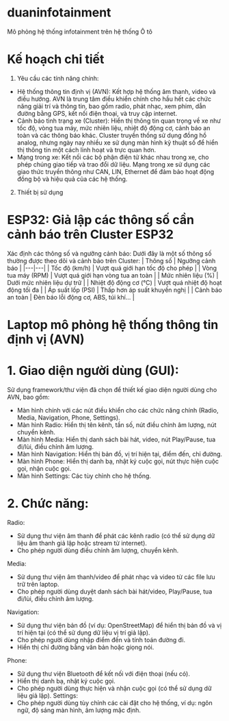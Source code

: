 # duaninfotainment
Mô phỏng hệ thống infotainment trên hệ thống Ô tô

# Kế hoạch chi tiết
1.  Yêu cầu các tính năng chính:
- Hệ thống thông tin định vị (AVN): Kết hợp hệ thống âm thanh, video và điều hướng. AVN là trung tâm điều khiển chính cho hầu hết các chức năng giải trí và thông tin, bao gồm radio, phát nhạc, xem phim, dẫn đường bằng GPS, kết nối điện thoại, và truy cập internet.
- Cảnh báo tình trạng xe (Cluster): Hiển thị thông tin quan trọng về xe như tốc độ, vòng tua máy, mức nhiên liệu, nhiệt độ động cơ, cảnh báo an toàn và các thông báo khác. Cluster truyền thống sử dụng đồng hồ analog, nhưng ngày nay nhiều xe sử dụng màn hình kỹ thuật số để hiển thị thông tin một cách linh hoạt và trực quan hơn.
- Mạng trong xe: Kết nối các bộ phận điện tử khác nhau trong xe, cho phép chúng giao tiếp và trao đổi dữ liệu. Mạng trong xe sử dụng các giao thức truyền thông như CAN, LIN, Ethernet để đảm bảo hoạt động đồng bộ và hiệu quả của các hệ thống.

2. Thiết bị sử dụng 
# ESP32: Giả lập các thông số cần cảnh báo trên Cluster ESP32
Xác định các thông số và ngưỡng cảnh báo:
Dưới đây là một số thông số thường được theo dõi và cảnh báo trên Cluster:
| Thông số | Ngưỡng cảnh báo |
|---|---|
| Tốc độ (km/h) | Vượt quá giới hạn tốc độ cho phép |
| Vòng tua máy (RPM) | Vượt quá giới hạn vòng tua an toàn |
| Mức nhiên liệu (%) | Dưới mức nhiên liệu dự trữ |
| Nhiệt độ động cơ (°C) | Vượt quá nhiệt độ hoạt động tối đa |
| Áp suất lốp (PSI) | Thấp hơn áp suất khuyến nghị |
| Cảnh báo an toàn | Đèn báo lỗi động cơ, ABS, túi khí... |

# Laptop mô phỏng hệ thống thông tin định vị (AVN)
# 1. Giao diện người dùng (GUI):
Sử dụng framework/thư viện đã chọn để thiết kế giao diện người dùng cho AVN, bao gồm:
- Màn hình chính với các nút điều khiển cho các chức năng chính (Radio, Media, Navigation, Phone, Settings).
- Màn hình Radio: Hiển thị tên kênh, tần số, nút điều chỉnh âm lượng, nút chuyển kênh.
- Màn hình Media: Hiển thị danh sách bài hát, video, nút Play/Pause, tua đi/lùi, điều chỉnh âm lượng.
- Màn hình Navigation: Hiển thị bản đồ, vị trí hiện tại, điểm đến, chỉ đường.
- Màn hình Phone: Hiển thị danh bạ, nhật ký cuộc gọi, nút thực hiện cuộc gọi, nhận cuộc gọi.
- Màn hình Settings: Các tùy chỉnh cho hệ thống.

# 2. Chức năng:
Radio:
- Sử dụng thư viện âm thanh để phát các kênh radio (có thể sử dụng dữ liệu âm thanh giả lập hoặc stream từ internet).
- Cho phép người dùng điều chỉnh âm lượng, chuyển kênh.

Media:
- Sử dụng thư viện âm thanh/video để phát nhạc và video từ các file lưu trữ trên laptop.
- Cho phép người dùng duyệt danh sách bài hát/video, Play/Pause, tua đi/lùi, điều chỉnh âm lượng.

Navigation:
- Sử dụng thư viện bản đồ (ví dụ: OpenStreetMap) để hiển thị bản đồ và vị trí hiện tại (có thể sử dụng dữ liệu vị trí giả lập).
- Cho phép người dùng nhập điểm đến và tính toán đường đi.
- Hiển thị chỉ đường bằng văn bản hoặc giọng nói.

Phone:
- Sử dụng thư viện Bluetooth để kết nối với điện thoại (nếu có).
- Hiển thị danh bạ, nhật ký cuộc gọi.
- Cho phép người dùng thực hiện và nhận cuộc gọi (có thể sử dụng dữ liệu giả lập).
Settings:
- Cho phép người dùng tùy chỉnh các cài đặt cho hệ thống, ví dụ: ngôn ngữ, độ sáng màn hình, âm lượng mặc định.
